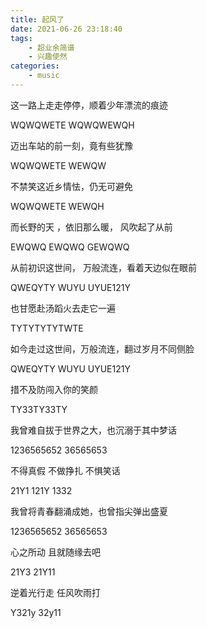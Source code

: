 ```yaml
---
title: 起风了
date: 2021-06-26 23:18:40
tags:
    - 超业余简谱
    - 兴趣使然
categories:
    - music
---
```


这一路上走走停停，顺着少年漂流的痕迹

WQWQWETE   WQWQWEWQH 

迈出车站的前一刻，竟有些犹豫

WQWQWETE 		 WEWQW  

不禁笑这近乡情怯，仍无可避免

WQWQWETE WEWQH

而长野的天 ，依旧那么暖， 风吹起了从前

 EWQWQ EWQWQ GEWQWQ     

从前初识这世间， 万般流连，看着天边似在眼前

QWEQYTY WUYU UYUE121Y 

也甘愿赴汤蹈火去走它一遍

TYTYTYTYTWTE 

如今走过这世间，万般流连，翻过岁月不同侧脸

QWEQYTY WUYU UYUE121Y

措不及防闯入你的笑颜

 TY33TY33TY 

我曾难自拔于世界之大，也沉溺于其中梦话

1236565652 36565653 

不得真假 不做挣扎 不惧笑话

21Y1 121Y 1332  

我曾将青春翻涌成她，也曾指尖弹出盛夏

1236565652 36565653 

心之所动 且就随缘去吧

21Y3 21Y11

逆着光行走 任风吹雨打

Y321y 32y11
